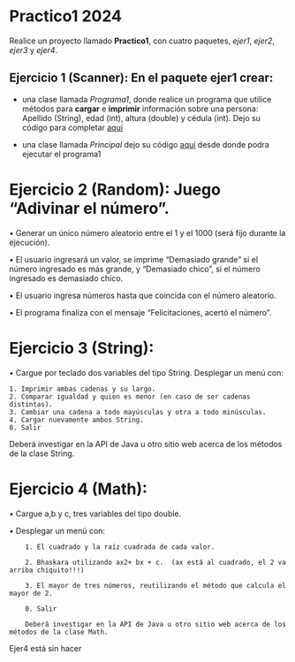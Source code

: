 # Practico1 2024

Realice un proyecto llamado **Practico1**, con cuatro paquetes, *ejer1*, *ejer2*, *ejer3* y *ejer4*.

## Ejercicio 1 (Scanner): En el paquete **ejer1** crear:

-  una clase llamada *Programa1*, donde realice un programa que utilice métodos para **cargar**  e **imprimir** información sobre una persona: Apellido (String), edad (int), altura (double) y cédula (int). Dejo su código para completar   [aquí](../blob/main/Ejer1_Fecha/src/logica/Fecha.java)
 
-  una clase llamada *Principal* dejo su código  [aquí](../blob/main/Ejer1_Fecha/src/logica/Fecha.java)
 desde donde podra ejecutar el programa1   

# Ejercicio 2 (Random): Juego “Adivinar el número”. 

•	Generar un único número aleatorio entre el 1 y el 1000 (será fijo durante la ejecución).

•	El usuario ingresará un valor, se imprime “Demasiado grande” si el número ingresado es más grande, y “Demasiado chico”, si el número ingresado es demasiado chico. 

•	El usuario ingresa números hasta que coincida con el número aleatorio. 

•	El programa finaliza con el mensaje “Felicitaciones, acertó el número”.

# Ejercicio 3 (String): 

•	Cargue por teclado dos variables del tipo String. Desplegar un menú con:

	1. Imprimir ambas cadenas y su largo.
	2. Comparar igualdad y quien es menor (en caso de ser cadenas distintas).
	3. Cambiar una cadena a todo mayúsculas y otra a todo minúsculas.
	4. Cargar nuevamente ambos String.
	0. Salir

Deberá investigar en la API de Java u otro sitio web acerca de los métodos de la clase String.

# Ejercicio 4 (Math):  
•	Cargue a,b y c, tres variables del tipo double. 

•	Desplegar un menú con:

		1. El cuadrado y la raíz cuadrada de cada valor.
  
		2. Bhaskara utilizando ax2+ bx + c.  (ax está al cuadrado, el 2 va arriba chiquito!!!)
  
		3. El mayor de tres números, reutilizando el método que calcula el mayor de 2.
  
		0. Salir
  
		Deberá investigar en la API de Java u otro sitio web acerca de los métodos de la clase Math.

Ejer4 está sin hacer

